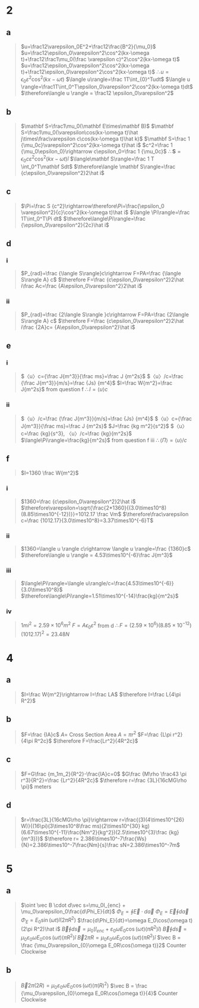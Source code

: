 # 2
## a
>$u=\frac12\varepsilon_0E^2+\frac12\frac{B^2}{\mu_0}$
>$u=\frac12\epsilon_0\varepsilon^2\cos^2(kx-\omega t)+\frac12\frac1\mu_0(\frac \varepsilon c)^2\cos^2(kx-\omega t)$
>$u=\frac12\epsilon_0\varepsilon^2\cos^2(kx-\omega t)+\frac12\epsilon_0\varepsilon^2\cos^2(kx-\omega t)$
>$\therefore u=\epsilon_0\varepsilon^2\cos^2(kx-\omega t)$
>$\langle u\rangle=\frac 1T\int_{0}^Tudt$
>$\langle u \rangle=\frac1T\int_0^T\epsilon_0\varepsilon^2\cos^2(kx-\omega t)dt$
>$\therefore\langle u \rangle = \frac12 \epsilon_0\varepsilon^2$
## b
>$\mathbf S=\frac1\mu_0(\mathbf E\times\mathbf B)$
>$\mathbf S=\frac1\mu_0(\varepsilon\cos(kx-\omega t)\hat j\times\frac\varepsilon c\cos(kx-\omega t)\hat k)$
>$\mathbf S=\frac 1 {\mu_0c}\varepsilon^2\cos^2(kx-\omega t)\hat i$
>$c^2=\frac 1 {\mu_0\epsilon_0}\rightarrow c\epsilon_0=\frac 1 {\mu_0c}$
>$\therefore\mathbf S=\epsilon_0 c\varepsilon^2\cos^2(kx-\omega t)\hat i$
>$\langle\mathbf S\rangle=\frac 1 T \int_0^T\mathbf Sdt$
>$\therefore\langle \mathbf S\rangle=\frac {c\epsilon_0\varepsilon^2}2\hat i$
## c
>$\Pi=\frac S {c^2}\rightarrow\therefore\Pi=\frac{\epsilon_0 \varepsilon^2}{c}\cos^2(kx-\omega t)\hat i$
>$\langle \Pi\rangle=\frac 1T\int_0^T\Pi dt$
>$\therefore\langle\Pi\rangle=\frac {\epsilon_0\varepsilon^2}{2c}\hat i$
## d
### i
>$P_{rad}=\frac {\langle S\rangle}c\rightarrow F=PA=\frac {\langle S\rangle A} c$
>$\therefore F=\frac {c\epsilon_0\varepsilon^2}2\hat i\frac Ac=\frac {A\epsilon_0\varepsilon^2}2\hat i$
### ii
>$P_{rad}=\frac {2\langle S\rangle }c\rightarrow F=PA=\frac {2\langle S\rangle A} c$
>$\therefore F=\frac {c\epsilon_0\varepsilon^2}2\hat i\frac {2A}c= {A\epsilon_0\varepsilon^2}\hat i$
## e
### i
>$〈u〉c={\frac J{m^3}}{\frac ms}=\frac J {m^2s}$
>$〈u〉/c=\frac {\frac J{m^3}}{m/s}=\frac {Js} {m^4}$
>$I=\frac W{m^2}=\frac J{m^2s}$ from question f
>$\therefore I=\langle u\rangle c$
### ii
>$〈u〉/c=\frac {\frac J{m^3}}{m/s}=\frac {Js} {m^4}$
>$〈u〉c={\frac J{m^3}}{\frac ms}=\frac J {m^2s}$
>$J=\frac {kg m^2}{s^2}$
>$〈u〉c=\frac {kg}{s^3}, 〈u〉/c=\frac {kg}{m^2s}$
>$\langle\Pi\rangle=\frac{kg}{m^2s}$ from question f iii
>$\therefore\langle\Pi\rangle=\langle u\rangle/c$
## f
>$I=1360 \frac W{m^2}$
### i

>$1360=\frac {c\epsilon_0\varepsilon^2}2\hat i$
>$\therefore\varepsilon=\sqrt{\frac{2*1360}{(3.0\times10^8)(8.85\times10^{-12})}}=1012.17 \frac Vm$
>$\therefore\frac\varepsilon c=\frac {1012.17}{3.0\times10^8}=3.37\times10^{-6}T$
### ii
>$1360=\langle u \rangle c\rightarrow \langle u \rangle=\frac {1360}c$
> $\therefore\langle u \rangle = 4.53\times10^{-6}\frac J{m^3}$
### iii
>$\langle\Pi\rangle=\langle u\rangle/c=\frac{4.53\times10^{-6}}{3.0\times10^8}$
>$\therefore\langle\Pi\rangle=1.51\times10^{-14}\frac{kg}{m^2s}$
### iv
>$1 mi^2= 2.59\times10^6m^2$
>$F=A\epsilon_0\varepsilon^2$ from d
>$\therefore F=(2.59\times10^6)(8.85\times10^{-12})(1012.17)^2=23.48N$
# 4
## a
>$I=\frac W{m^2}\rightarrow I=\frac LA$
>$\therefore I=\frac L{4\pi R^2}$
## b
>$F=\frac {IA}c$
>$A=$ Cross Section Area
>$A=\pi r^2$
>$F=\frac {L\pi r^2}{4\pi R^2c}$
>$\therefore F=\frac{Lr^2}{4R^2c}$
## c
>$F=G\frac {m_1m_2}{R^2}-\frac{IA}c=0$
>$G\frac {M\rho \frac43 \pi r^3}{R^2}=\frac {Lr^2}{4R^2c}$
>$\therefore r=\frac {3L}{16cMG\rho \pi}$ meters
## d
>$r=\frac{3L}{16cMG\rho \pi}\rightarrow r=\frac{(3)(4\times10^{26} W)}{(16\pi)(3\times10^8\frac ms)(2\times10^{30} kg)(6.67\times10^{-11}\frac{Nm^2}{kg^2})(2.5\times10^{3}\frac {kg}{m^3})}$
>$\therefore r= 2.386\times10^-7\frac{Ws}{N}=2.386\times10^-7\frac{Nm}{s}\frac sN=2.386\times10^-7m$
# 5
## a
>$\oint \vec B \cdot d\vec s=\mu_0I_{enc} + \mu_0\varepsilon_0\frac{d\Phi_E}{dt}$
>$\Phi_E=\oint\vec E\cdot d\vec a$
>$\Phi_E=\vec E\oint d\vec a$
>$\Phi_E=E_0\sin(\omega t)\hat i (2\pi R^2)$
>$\frac{d\Phi_E}{dt}=\omega E_0\cos(\omega t)(2\pi R^2)\hat i$
>$\vec B\oint d\vec s=\mu_0(I_{enc}+\varepsilon_{0}\omega E_0\cos(\omega t)(\pi R^2)\hat i)$
>$\vec B\oint d\vec s=\mu_0\varepsilon_{0}\omega E_0\cos(\omega t)(\pi R^2)\hat i$
>$\vec B 2\pi R=\mu_0\varepsilon_{0}\omega E_0\cos(\omega t)(\pi R^2)\hat i$
>$\vec B = \frac {\mu_0\varepsilon_{0}\omega E_0R\cos(\omega t)}2$ Counter Clockwise
## b
>$\vec B 2\pi (2R)=\mu_0\varepsilon_{0}\omega E_0\cos(\omega t)(\pi (R)^2)$
>$\vec B = \frac {\mu_0\varepsilon_{0}\omega E_0R\cos(\omega t)}{4}$ Counter Clockwise